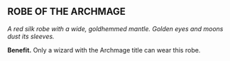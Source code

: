 ## ROBE OF THE ARCHMAGE

_A red silk robe with a wide, goldhemmed mantle. Golden eyes and moons dust its sleeves._

**Benefit.** Only a wizard with the Archmage title can wear this robe.

